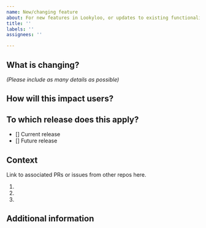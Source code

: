 ```yaml
---
name: New/changing feature
about: For new features in Lookyloo, or updates to existing functionality
title: ''
labels: ''
assignees: ''

---
```


## What is changing? 
*(Please include as many details as possible)*


## How will this impact users?


## To which release does this apply?

- [] Current release
- [] Future release 


## Context
Link to associated PRs or issues from other repos here.

1.
1.
1.

## Additional information
